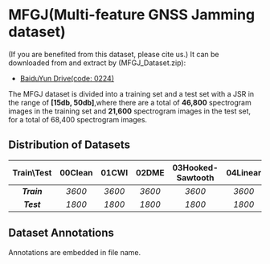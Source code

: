 # MFGJ(Multi-feature GNSS Jamming dataset)
(If you are benefited from this dataset, please cite us.) It can be downloaded from and extract by (MFGJ_Dataset.zip):  
  * [BaiduYun Drive(code: 0224)](https://pan.baidu.com/s/1AmDVWar6LDd4oIWqy3Hi7Q)

The MFGJ dataset is divided into a training set and a test set with a JSR in the range of **[15db, 50db]**,where there are a total of **46,800** spectrogram images in the training set and **21,600** spectrogram images in the test set, for a total of 68,400 spectrogram images. 
## Distribution of Datasets
Train\Test | 00Clean | 01CWI | 02DME | 03Hooked-<br>Sawtooth | 04Linear | 05Triangular | 06Triangular-<br>Wave | 07Sawtooth | 08Tick | 09DSSS | 10NBFM | 11BLGNI
 :----: | :----: | :----: | :----: | :----: | :----: | :----: | :----: | :----: | :----: | :----: | :----: | :----: |
***Train*** |*3600*|*3600*|*3600*|*3600*|*3600*|*7200*|*3600*|*3600*|*3600*|*3600*|*3600*|*3600* 
***Test***  |*1800*|*1800*|*1800*|*1800*|*1800*|*1800*|*1800*|*1800*|*1800*|*1800*|*1800*|*1800*
## Dataset Annotations
Annotations are embedded in file name. 

